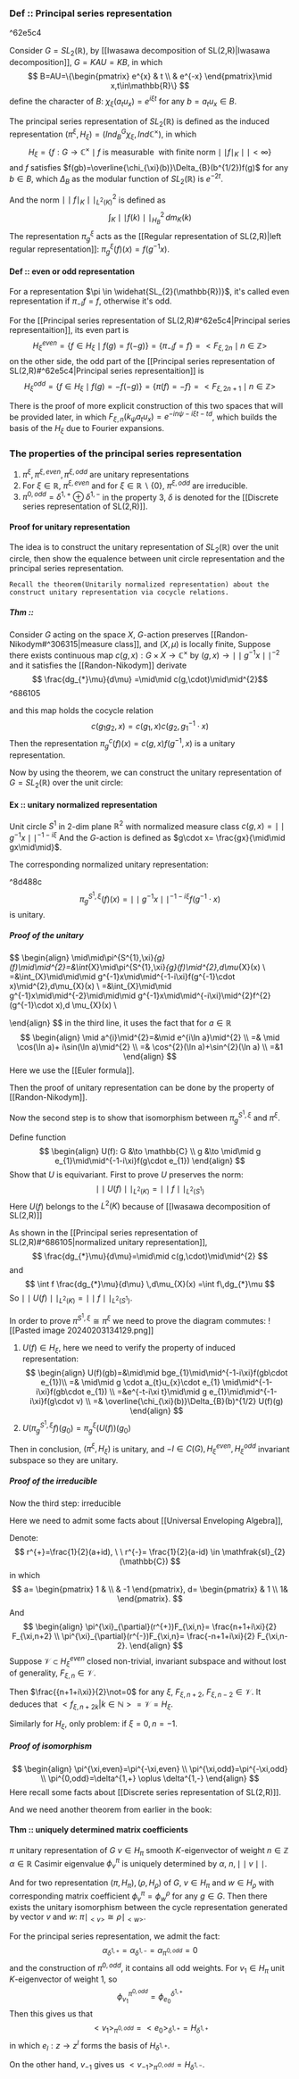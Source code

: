 ### Def :: Principal series representation

^62e5c4

Consider $G=SL_{2}(\mathbb{R})$, by [[Iwasawa decomposition of SL(2,R)|Iwasawa decomposition]], $G=KAU=KB$, in which $$
B=AU=\{\begin{pmatrix}
e^{x}  & t  \\
 & e^{-x}
\end{pmatrix}\mid x,t\in\mathbb{R}\}
$$
define the character of $B$: $\chi_{\xi}(a_{t}u_{x})=e^{i\xi t}$ for any $b=a_{t}u_{x}\in B$. 

The principal series representation of $SL_{2}(\mathbb{R})$ is defined as the induced representation $(\pi^{\xi},H_{\xi})=(Ind^{G}_{B}\chi_{\xi},Ind \mathbb{C}^{\times})$, in which 
$$
H_{\xi}=\{f:G\to \mathbb{C}^{\times} \mid f\ \text{is measurable}\ \ \text{with finite norm} \mid\mid f\mid_{K}\mid\mid<\infty\}
$$
and $f$ satisfies $f(gb)=\overline{\chi_{\xi}(b)}\Delta_{B}(b^{1/2})f(g)$ for any $b\in B$, which $\Delta_{B}$ as the modular function of $SL_{2}(\mathbb{R})$ is $e^{-2t}$.

And the norm $\mid\mid f\mid_{K}\mid\mid_{L^{2}(K)}^{2}$ is defined as $$
\int_{K}\mid\mid f(k)\mid\mid_{H_{B}}^{2}\,dm_{K}(k) 
$$
The representation $\pi^{\xi}_{g}$ acts as the [[Regular representation of SL(2,R)|left regular representation]]: $\pi^{\xi}_{g}(f)(x)=f(g^{-1}x)$.


#### Def :: even or odd representation

For a representation $\pi \in \widehat{SL_{2}(\mathbb{R})}$, it's called even representation if $\pi_{-I}f=f$, otherwise it's odd.

For the [[Principal series representation of SL(2,R)#^62e5c4|Principal series representaition]], its even part is 
$$
H^{even}_{\xi}=\{f\in H_{\xi}\mid f(g)=f(-g)\}=\{\pi_{-I}f=f\}=<F_{\xi,2n}\mid n \in \mathbb{Z}>
$$
on the other side, the odd part of the [[Principal series representation of SL(2,R)#^62e5c4|Principal series representaition]] is 
$$
H^{odd}_{\xi}=\{f\in H_{\xi}\mid f(g)=-f(-g)\}=\{\pi(f)=-f\}=<F_{\xi,2n+1}\mid n \in \mathbb{Z}>
$$

There is the proof of more explicit construction of this two spaces that will be provided later, in which $F_{\xi,n}(k_{\psi}a_{t}u_{x})=e^{-in\psi-i\xi t-td}$, which builds the basis of the $H_{\xi}$ due to Fourier expansions.

### The properties of the principal series representation

1. $\pi^{\xi}, \pi^{\xi,even},\pi^{\xi,odd}$ are unitary representations
2. For $\xi \in \mathbb{R}$, $\pi^{\xi,even}$ and for $\xi \in \mathbb{R}\backslash \{0\}$, $\pi^{\xi,odd}$ are irreducible.
3. $\pi^{0,odd}=\delta^{1,+}\oplus\delta^{1,-}$
in the property 3, $\delta$ is denoted for the [[Discrete series representation of SL(2,R)]].



#### Proof for unitary representation

The idea is to construct the unitary representation of $SL_{2}(\mathbb{R})$ over the unit circle, then show the equalence between unit circle representation and the principal series representation.

	Recall the theorem(Unitarily normalized representation) about the construct unitary representation via cocycle relations.

##### Thm :: 
Consider $G$ acting on the space $X$, $G$-action preserves [[Randon-Nikodym#^306315|measure class]], and $(X,\mu)$ is locally finite, Suppose there exists continuous map $c(g,x): G\times X \to \mathbb{C}^{\times}$ by $(g,x)\to \mid\mid g^{-1}x\mid\mid^{-2}$ and it satisfies the [[Randon-Nikodym]] derivate $$
\frac{dg_{*}\mu}{d\mu} =\mid\mid c(g,\cdot)\mid\mid^{2}$$  ^686105
 
and this map holds the cocycle relation $$
c(g_{1}g_{2},x)=c(g_{1},x)c(g_{2},g_{1}^{-1}\cdot x)
$$
Then the representation $\pi^{c}_{g}(f)(x)=c(g,x)f(g^{-1},x)$ is a unitary representation.



Now by using the theorem, we can construct the unitary representation of $G=SL_{2}(\mathbb{R})$ over the unit circle: 

#### Ex :: unitary normalized representation

Unit circle $S^{1}$ in 2-dim plane $\mathbb{R}^{2}$ with normalized measure class
$c(g,x)=\mid\mid g^{-1}x \mid\mid^{-1-i\xi}$
And the $G$-action is defined as $g\cdot x= \frac{gx}{\mid\mid gx\mid\mid}$.

The corresponding normalized unitary representation: 

^8d488c
$$
\pi^{S^{1},\xi}_{g}(f)(x)= \mid\mid g^{-1}x\mid\mid^{-1-i\xi}f(g^{-1}\cdot x)
$$
is unitary.

##### Proof of the unitary 

$$
\begin{align}
\mid\mid\pi^{S^{1},\xi}_{g}(f)\mid\mid^{2}=&\int_{X}\mid\pi^{S^{1},\xi}_{g}(f)\mid^{2}\,d\mu_{X}(x) \\
=&\int_{X}\mid\mid\mid g^{-1}x\mid\mid^{-1-i\xi}f(g^{-1}\cdot x)\mid^{2}\,d\mu_{X}(x)  \\
=&\int_{X}\mid\mid g^{-1}x\mid\mid^{-2}\mid\mid\mid g^{-1}x\mid\mid^{-i\xi}\mid^{2}f^{2}(g^{-1}\cdot x)\,d \mu_{X}(x) \\

\end{align}
$$
in the third line, it uses the fact that for $a\in\mathbb{R}$
$$
\begin{align}
\mid a^{i}\mid^{2}=&\mid e^{i\ln a}\mid^{2} \\
=& \mid \cos(\ln a)+ i\sin(\ln a)\mid^{2} \\
=& \cos^{2}(\ln a)+\sin^{2}(\ln a) \\
=&1
\end{align}
$$
Here we use the [[Euler formula]].

Then the proof of unitary representation can be done by the property of [[Randon-Nikodym]].

Now the second step is to show that isomorphism between $\pi^{S^{1},\xi}_{g}$ and $\pi^{\xi}$.

Define function $$
\begin{align}
U(f): G &\to  \mathbb{C} \\
g &\to  \mid\mid g e_{1}\mid\mid^{-1-i\xi}f(g\cdot e_{1})
\end{align}
$$
Show that $U$ is equivariant.
First to prove $U$ preserves the norm:
$$
\mid\mid U(f)\mid\mid_{L^{2}(K)}=\mid\mid f\mid\mid_{L^{2}(S^{1})}
$$
Here $U(f)$ belongs to the $L^{2}(K)$ because of [[Iwasawa decomposition of SL(2,R)]]

As shown in the [[Principal series representation of SL(2,R)#^686105|normalized unitary representation]],
$$
\frac{dg_{*}\mu}{d\mu}=\mid\mid c(g,\cdot)\mid\mid^{2}
$$
and $$
\int f \frac{dg_{*}\mu}{d\mu} \,d\mu_{X}(x) =\int f\,dg_{*}\mu
$$
So $\mid\mid U(f)\mid\mid_{L^{2}(K)}=\mid\mid f\mid\mid_{L^{2}(S^{1})}$.

In order to prove $\pi^{S^{1},\xi}\cong \pi^{\xi}$ we need to prove the diagram commutes:
![[Pasted image 20240203134129.png]]

1. $U(f)\in H_{\xi}$, here we need to verify the property of induced representation:
$$
\begin{align}
U(f)(gb)=&\mid\mid bge_{1}\mid\mid^{-1-i\xi}f(gb\cdot e_{1})\\ 
=& \mid\mid g \cdot a_{t}u_{x}\cdot e_{1} \mid\mid^{-1-i\xi}f(gb\cdot e_{1}) \\
=&e^{-t-i\xi t}\mid\mid g e_{1}\mid\mid^{-1-i\xi}f(g\cdot v) \\
=& \overline{\chi_{\xi}(b)}\Delta_{B}(b)^{1/2} U(f)(g) 
\end{align}
$$
2. $U(\pi^{S^{1},\xi}_{g}f)(g_{0})=\pi^{\xi}_{g}(U(f))(g_{0})$

Then in conclusion, $(\pi^{\xi},H_{\xi})$ is unitary, and $-I \in C(G), H^{even}_{\xi},H^{odd}_{\xi}$ invariant subspace so they are unitary.


##### Proof of the irreducible
Now the third step: irreducible

Here we need to admit some facts about [[Universal Enveloping Algebra]], 

Denote: $$
r^{+}=\frac{1}{2}(a+id), \ \ r^{-}= \frac{1}{2}(a-id) \in \mathfrak{sl}_{2}(\mathbb{C})
$$
in which $$
a= \begin{pmatrix}
1 & \\
& -1
\end{pmatrix},
d= \begin{pmatrix}
& 1  \\
1&
\end{pmatrix}.
$$
And $$
\begin{align}
\pi^{\xi}_{\partial}(r^{+})F_{\xi,n}= \frac{n+1+i\xi}{2} F_{\xi,n+2} \\
\pi^{\xi}_{\partial}(r^{-})F_{\xi,n}= \frac{-n+1+i\xi}{2} F_{\xi,n-2}.
\end{align}
$$
Suppose $\mathcal{V}\subset H^{even}_{\xi}$ closed non-trivial, invariant subspace and without lost of generality, $F_{\xi,n}\in \mathcal{V}$.

Then $\frac{{n+1+i\xi}}{2}\not=0$ for any $\xi$, $F_{\xi,n+2}$, $F_{\xi,n-2}\in \mathcal{V}$. It deduces that $<f_{\xi,n+2k}|k\in \mathbb{N}>=\mathcal{V}=H_{\xi}$.

Similarly for $H_{\xi}$, only problem: if $\xi=0, n=-1$.


##### Proof of isomorphism
$$
\begin{align}
\pi^{\xi,even}=\pi^{-\xi,even} \\
\pi^{\xi,odd}=\pi^{-\xi,odd} \\
\pi^{0,odd}=\delta^{1,+} \oplus \delta^{1,-} 
\end{align}
$$
Here recall some facts about [[Discrete series representation of SL(2,R)]].

And we need another theorem from earlier in the book:
#### Thm :: uniquely determined matrix coefficients 
$\pi$ unitary representation of $G$
$v \in H_{\pi}$ smooth $K$-eigenvector of weight $n\in \mathbb{Z}$
$\alpha \in \mathbb{R}$ Casimir eigenvalue
$\phi^{\pi}_{v}$ is uniquely determined by $\alpha$, $n, \mid\mid v\mid\mid$.

And for two representation $(\pi,H_{\pi}),(\rho,H_{\rho})$ of $G$, $v\in H_{\pi}$ and $w\in H_{\rho}$ with corresponding matrix coefficient $\phi^{\pi}_{v}=\phi^{\rho}_{w}$ for any $g\in G$. Then there exists the unitary isomorphism between the cycle representation generated by vector $v$ and $w$: $\pi\mid_{<v>}\cong \rho\mid_{<w>}$.

For the principal series representation, we admit the fact: $$
\alpha_{\delta^{1,+}}=\alpha_{\delta^{1,-}}=\alpha_{\pi^{0,odd}}=0
$$
and the construction of $\pi^{0,odd}$, it contains all odd weights. For $v_{1}\in H_{\pi}$ unit $K$-eigenvector of weight 1, so $$
\phi^{\pi^{0,odd}}_{v_{1}}=\phi^{\delta^{1,+}}_{e_{0}}
$$
Then this gives us that $$
<v_{1}>_{\pi^{0,odd}}=<e_{0}>_{\delta^{1,+}}=H_{\delta^{1,+}}
$$
in which $e_{l}: z \to z^{l}$ forms the basis of $H_{\delta^{1,+}}$.

On the other hand, $v_{-1}$ gives us $<v_{-1}>_{\pi^{O,odd}}=H_{\delta^{1,-}}$.